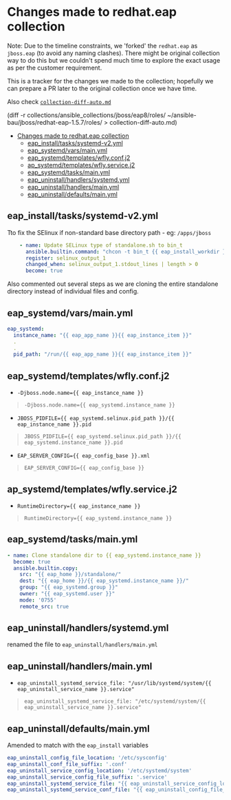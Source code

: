 # Changes made to redhat.eap collection

Note: Due to the timeline constraints, we 'forked' the `redhat.eap` as `jboss.eap` (to avoid any naming clashes). There might be original collection way to do this but we couldn't spend much time to explore the exact usage as per the customer requirement.

This is a tracker for the changes we made to the collection; hopefully we can prepare a PR later to the original collection once we have time.

Also check [`collection-diff-auto.md`](collection-diff-auto.md)

(diff -r collections/ansible_collections/jboss/eap8/roles/ ~/ansible-bau/jboss/redhat-eap-1.5.7/roles/ > collection-diff-auto.md)

- [Changes made to redhat.eap collection](#changes-made-to-redhateap-collection)
  - [eap\_install/tasks/systemd-v2.yml](#eap_installtaskssystemd-v2yml)
  - [eap\_systemd/vars/main.yml](#eap_systemdvarsmainyml)
  - [eap\_systemd/templates/wfly.conf.j2](#eap_systemdtemplateswflyconfj2)
  - [ap\_systemd/templates/wfly.service.j2](#ap_systemdtemplateswflyservicej2)
  - [eap\_systemd/tasks/main.yml](#eap_systemdtasksmainyml)
  - [eap\_uninstall/handlers/systemd.yml](#eap_uninstallhandlerssystemdyml)
  - [eap\_uninstall/handlers/main.yml](#eap_uninstallhandlersmainyml)
  - [eap\_uninstall/defaults/main.yml](#eap_uninstalldefaultsmainyml)

## eap_install/tasks/systemd-v2.yml

Tto fix the SElinux if non-standard base directory path - eg: `/apps/jboss`

```yaml
    - name: Update SELinux type of standalone.sh to bin_t
      ansible.builtin.command: "chcon -t bin_t {{ eap_install_workdir }}/jboss-eap-8.0/bin/standalone.sh"
      register: selinux_output_1
      changed_when: selinux_output_1.stdout_lines | length > 0
      become: true
```

Also commented out several steps as we are cloning the entire standalone directory instead of individual files and config.

## eap_systemd/vars/main.yml

```yaml
eap_systemd:
  instance_name: "{{ eap_app_name }}{{ eap_instance_item }}"
  .
  .
  pid_path: "/run/{{ eap_app_name }}{{ eap_instance_item }}"
```

## eap_systemd/templates/wfly.conf.j2

- `-Djboss.node.name={{ eap_instance_name }}`

> `-Djboss.node.name={{ eap_systemd.instance_name }}`

- `JBOSS_PIDFILE={{ eap_systemd.selinux.pid_path }}/{{ eap_instance_name }}.pid`

> `JBOSS_PIDFILE={{ eap_systemd.selinux.pid_path }}/{{ eap_systemd.instance_name }}.pid`

- `EAP_SERVER_CONFIG={{ eap_config_base }}.xml`

> `EAP_SERVER_CONFIG={{ eap_config_base }}`

## ap_systemd/templates/wfly.service.j2

- `RuntimeDirectory={{ eap_instance_name }}`

> `RuntimeDirectory={{ eap_systemd.instance_name }}`

## eap_systemd/tasks/main.yml

```yaml
- name: Clone standalone dir to {{ eap_systemd.instance_name }}
  become: true
  ansible.builtin.copy:
    src: "{{ eap_home }}/standalone/"
    dest: "{{ eap_home }}/{{ eap_systemd.instance_name }}/"
    group: "{{ eap_systemd.group }}"
    owner: "{{ eap_systemd.user }}"
    mode: '0755'
    remote_src: true
```

## eap_uninstall/handlers/systemd.yml

renamed the file to `eap_uninstall/handlers/main.yml`

## eap_uninstall/handlers/main.yml

- `eap_uninstall_systemd_service_file: "/usr/lib/systemd/system/{{ eap_uninstall_service_name }}.service"`

> `eap_uninstall_systemd_service_file: "/etc/systemd/system/{{ eap_uninstall_service_name }}.service"`

## eap_uninstall/defaults/main.yml

Amended to match with the `eap_install` variables

```yaml
eap_uninstall_config_file_location: '/etc/sysconfig'
eap_uninstall_conf_file_suffix: '.conf'
eap_uninstall_service_config_location: '/etc/systemd/system'
eap_uninstall_service_config_file_suffix: '.service'
eap_uninstall_systemd_service_file: "{{ eap_uninstall_service_config_location }}/{{ eap_uninstall_service_name }}.{{ eap_uninstall_service_config_file_suffix }}"
eap_uninstall_systemd_service_conf_file: "{{ eap_uninstall_config_file_location }}/{{ eap_uninstall_service_name }}{{ eap_uninstall_conf_file_suffix }}"
```